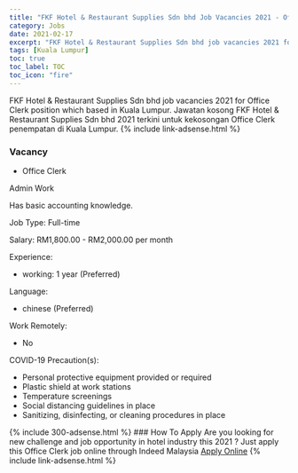 ```yaml
---
title: "FKF Hotel & Restaurant Supplies Sdn bhd Job Vacancies 2021 - Office Clerk" 
category: Jobs 
date: 2021-02-17 
excerpt: "FKF Hotel & Restaurant Supplies Sdn bhd job vacancies 2021 for Office Clerk position which based in Kuala Lumpur. Jawatan kosong FKF Hotel & Restaurant Supplies Sdn bhd 2021 terkini untuk kekosongan Office Clerk penempatan di Kuala Lumpur" 
tags: [Kuala Lumpur] 
toc: true 
toc_label: TOC 
toc_icon: "fire" 
--- 
```


FKF Hotel & Restaurant Supplies Sdn bhd job vacancies 2021 for Office Clerk position which based in Kuala Lumpur. Jawatan kosong FKF Hotel & Restaurant Supplies Sdn bhd 2021 terkini untuk kekosongan Office Clerk penempatan di Kuala Lumpur. 
{% include link-adsense.html %} 
### Vacancy 
- Office Clerk 
<div><p>Admin Work</p><p>Has basic accounting knowledge.</p><p>Job Type: Full-time</p><p>Salary: RM1,800.00 - RM2,000.00 per month</p><p>Experience:</p><ul><li>working: 1 year (Preferred)</li></ul><p>Language:</p><ul><li>chinese (Preferred)</li></ul><p>Work Remotely:</p><ul><li>No</li></ul><p>COVID-19 Precaution(s):</p><ul><li>Personal protective equipment provided or required</li><li>Plastic shield at work stations</li><li>Temperature screenings</li><li>Social distancing guidelines in place</li><li>Sanitizing, disinfecting, or cleaning procedures in place</li></ul></div> 
{% include 300-adsense.html %} 
### How To Apply 
Are you looking for new challenge and job opportunity in hotel industry this 2021 ?
Just apply this Office Clerk job online through Indeed Malaysia 
<a href="https://malaysia.indeed.com/viewjob?jk=9b2029214bdb6228" class="btn btn--info" target="_blank" rel="nofollow noopenner">Apply Online</a> 
{% include link-adsense.html %} 